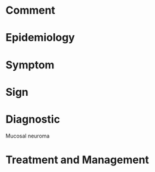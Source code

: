 # Comment

# Epidemiology

# Symptom

# Sign

# Diagnostic

Mucosal neuroma

# Treatment and Management
